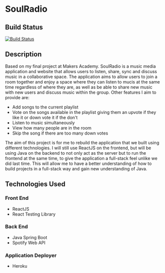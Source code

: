 # SoulRadio

## Build Status

[![Build Status](https://travis-ci.org/alakijaayo/SoulRadio.svg?branch=master)](https://travis-ci.org/github/alakijaayo/SoulRadio)

## Description
Based on my final project at Makers Academy. SoulRadio is a music media application and website that allows users to listen, share, sync and discuss music in a collaborative space. The application aims to allow users to join a room together and enjoy a space where they can listen to mucis at the same time regardless of where they are, as well as be able to share new music with new users and discuss music within the group. Other features I aim to provide are:

- Add songs to the current playlist
- Vote on the songs available in the playlist giving them an upvote if they like it or down vote it if the don't
- Listen to music simultaneously
- View how many people are in the room
- Skip the song if there are too many down votes

The aim of this project is for me to rebuild the application that we built using different technologies. I will still use ReactJS on the frontend, but will be using Java on the backend to not only act as the server but to run the frontend at the same time, to give the application a full-stack feel unlike we did last time. This will allow me to have a better understanding of how to build projects in a full-stack way and gain new understanding of Java.

## Technologies Used

### Front End
- ReactJS
- React Testing Library

### Back End
- Java Spring Boot
- Spotify Web API

### Application Deployer
- Heroku
